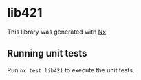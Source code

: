 # lib421

This library was generated with [Nx](https://nx.dev).

## Running unit tests

Run `nx test lib421` to execute the unit tests.
